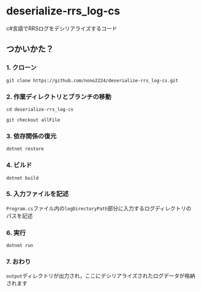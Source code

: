 # deserialize-rrs_log-cs

c#言語でRRSログをデシリアライズするコード

## つかいかた？

### 1. クローン
`git clone https://github.com/nono2224/deserialize-rrs_log-cs.git`

### 2. 作業ディレクトリとブランチの移動
`cd deserialize-rrs_log-cs`

`git checkout allFile`

### 3. 依存関係の復元
`dotnet restore`

### 4. ビルド
`dotnet build`

### 5. 入力ファイルを記述
`Program.cs`ファイル内の`logDirectoryPath`部分に入力するログディレクトリのパスを記述

### 6. 実行
`dotnet run`

### 7. おわり
`output`ディレクトリが出力され，ここにデシリアライズされたログデータが格納されます